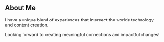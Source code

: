 ## About Me

I have a unique blend of experiences that intersect the worlds technology and content creation.

Looking forward to creating meaningful connections and impactful changes!

